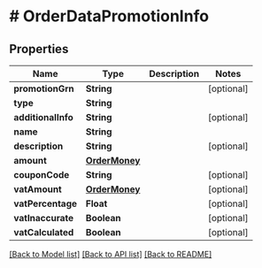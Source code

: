 # # OrderDataPromotionInfo


## Properties 


Name | Type | Description | Notes
------------ | ------------- | ------------- | -------------
**promotionGrn**| **String** |   | [optional]
**type**| **String** |   |
**additionalInfo**| **String** |   | [optional]
**name**| **String** |   |
**description**| **String** |   | [optional]
**amount**| [**OrderMoney**](OrderMoney.md) |   |
**couponCode**| **String** |   | [optional]
**vatAmount**| [**OrderMoney**](OrderMoney.md) |   | [optional]
**vatPercentage**| **Float** |   | [optional]
**vatInaccurate**| **Boolean** |   | [optional]
**vatCalculated**| **Boolean** |   | [optional]


[[Back to Model list]](../../README.md#models) [[Back to API list]](../../README.md#endpoints) [[Back to README]](../../README.md)

